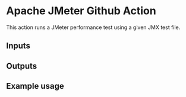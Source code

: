 # Apache JMeter Github Action

This action runs a JMeter performance test using a given JMX test file.

## Inputs


## Outputs

## Example usage